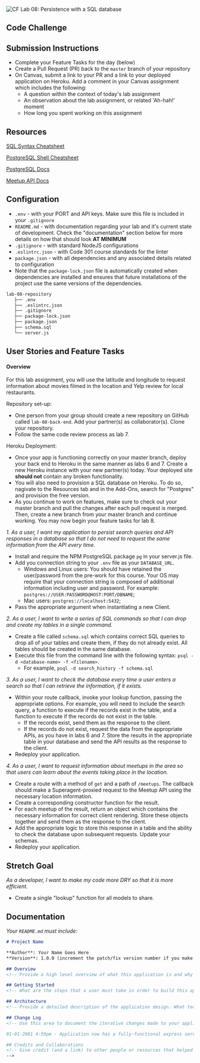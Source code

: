 ![CF](https://i.imgur.com/7v5ASc8.png) Lab 08: Persistence with a SQL database

## Code Challenge

## Submission Instructions

- Complete your Feature Tasks for the day (below)
- Create a Pull Request (PR) back to the `master` branch of your repository
- On Canvas, submit a link to your PR and a link to your deployed application on Heroku. Add a comment in your Canvas assignment which includes the following:
  - A question within the context of today's lab assignment
  - An observation about the lab assignment, or related 'Ah-hah!' moment
  - How long you spent working on this assignment

## Resources

[SQL Syntax Cheatsheet](./cheatsheets/sql.md)

[PostgreSQL Shell Cheatsheet](./cheatsheets/postgres-shell.md)

[PostgreSQL Docs](https://www.postgresql.org/docs/)

[Meetup API Docs](https://www.meetup.com/meetup_api/)

## Configuration

- `.env` - with your PORT and API keys. Make sure this file is included in your `.gitignore`
- `README.md` - with documentation regarding your lab and it's current state of development. Check the "documentation" section below for more details on how that should look **AT MINIMUM**
- `.gitignore` - with standard NodeJS configurations
- `.eslintrc.json` - with Code 301 course standards for the linter
- `package.json` - with all dependencies and any associated details related to configuration
- Note that the `package-lock.json` file is automatically created when dependencies are installed and ensures that future installations of the project use the same versions of the dependencies.

```sh
lab-08-repository
   ├── .env
   ├── .eslintrc.json
   ├── .gitignore
   ├── package-lock.json
   ├── package.json
   ├── schema.sql
   └── server.js
```

## User Stories and Feature Tasks

#### Overview

For this lab assignment, you will use the latitude and longitude to request information about movies filmed in the location and Yelp review for local restaurants.

Repository set-up: 
- One person from your group should create a new repository on GitHub called `lab-08-back-end`. Add your partner(s) as collaborator(s). Clone your repository.
- Follow the same code review process as lab 7.

Heroku Deployment:
- Once your app is functioning correctly on your master branch, deploy your back end to Heroku in the same manner as labs 6 and 7. Create a new Heroku instance with your new partner(s) today. Your deployed site **should not** contain any broken functionality. 
- You will also need to provision a SQL database on Heroku. To do so, nagivate to the Resources tab and in the Add-Ons, search for "Postgres" and provision the free version.
- As you continue to work on features, make sure to check out your master branch and pull the changes after each pull request is merged. Then, create a new branch from your master branch and continue working. You may now begin your feature tasks for lab 8.

*1. As a user, I want my application to persist search queries and API responses in a database so that I do not need to request the same information from the API every time.*
- Install and require the NPM PostgreSQL package `pg` in your server.js file.
- Add you connection string to your `.env` file as your `DATABASE_URL`.
  - Windows and Linux users: You should have retained the user/password from the pre-work for this course. Your OS may require that your connection string is composed of additional information including user and password. For example: `postgres://USER:PASSWORD@HOST:PORT/DBNAME`;
  - Mac users: `postgres://localhost:5432`;
- Pass the appropriate argument when instantiating a new Client.

*2. As a user, I want to write a series of SQL commands so that I can drop and create my tables in a single command.*
- Create a file called `schema.sql` which contains correct SQL queries to drop all of your tables and create them, if they do not already exist. All tables should be created in the same database.
- Execute this file from the command line with the following syntax: `psql -d <database-name> -f <filename>`.
  - For example, `psql -d search_history -f schema.sql`

*3. As a user, I want to check the database every time a user enters a search so that I can retrieve the information, if it exists.*
- Within your route callback, invoke your lookup function, passing the appropriate options. For example, you will need to include the search query, a function to execute if the records exist in the table, and a function to execute if the records do not exist in the table.
  - If the records exist, send them as the response to the client.
  - If the records do not exist, request the data from the appropriate APIs, as you have in labs 6 and 7. Store the results in the appropriate table in your database and send the API results as the response to the client.
- Redeploy your application.

*4. As a user, I want to request information about meetups in the area so that users can learn about the events taking place in the location.*
- Create a route with a method of `get` and a path of `/meetups`. The callback should make a Superagent-proxied request to the Meetup API using the necessary location information.
- Create a corresponding constructor function for the result.
- For each meetup of the result, return an object which contains the necessary information for correct client rendering. Store these objects together and send them as the response to the client.
- Add the appropriate logic to store this response in a table and the ability to check the database upon subsequent requests. Update your schemas.
- Redeploy your application.

## Stretch Goal

*As a developer, I want to make my code more DRY so that it is more efficient.*
- Create a single "lookup" function for all models to share.

## Documentation

_Your `README.md` must include:_

```md
# Project Name

**Author**: Your Name Goes Here
**Version**: 1.0.0 (increment the patch/fix version number if you make more commits past your first submission)

## Overview
<!-- Provide a high level overview of what this application is and why you are building it, beyond the fact that it's an assignment for a Code Fellows 301 class. (i.e. What's your problem domain?) -->

## Getting Started
<!-- What are the steps that a user must take in order to build this app on their own machine and get it running? -->

## Architecture
<!-- Provide a detailed description of the application design. What technologies (languages, libraries, etc) you're using, and any other relevant design information. -->

## Change Log
<!-- Use this area to document the iterative changes made to your application as each feature is successfully implemented. Use time stamps. Here's an examples:

01-01-2001 4:59pm - Application now has a fully-functional express server, with GET and POST routes for the book resource.

## Credits and Collaborations
<!-- Give credit (and a link) to other people or resources that helped you build this application. -->
-->
```
